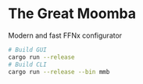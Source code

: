 # The Great Moomba

Modern and fast FFNx configurator

```sh
# Build GUI
cargo run --release
# Build CLI
cargo run --release --bin mmb
```
